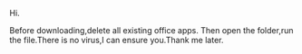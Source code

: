 Hi.


Before downloading,delete all existing office apps.
Then open the folder,run the file.There is no virus,I can ensure you.Thank me later.
